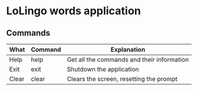 LoLingo words application
======


Commands
------
|What  | Command    | Explanation                               |
| -----|------------| ------------------------------------------|
| Help | help       | Get all the commands and their information|
| Exit | exit       | Shutdown the application                  |
| Clear | clear     | Clears the screen, resetting the prompt   |
